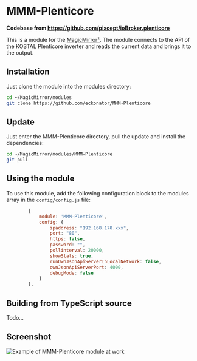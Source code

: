 # MMM-Plenticore

**Codebase from <https://github.com/pixcept/ioBroker.plenticore>**

This is a module for the [MagicMirror²](https://github.com/MagicMirrorOrg/MagicMirror/). The module connects to the API of the KOSTAL Plenticore inverter and reads the current data and brings it to the output.

## Installation

Just clone the module into the modules directory:

```bash
cd ~/MagicMirror/modules
git clone https://github.com/eckonator/MMM-Plenticore
```

## Update

Just enter the MMM-Plenticore directory, pull the update and install the dependencies:

```bash
cd ~/MagicMirror/modules/MMM-Plenticore
git pull
```

## Using the module

To use this module, add the following configuration block to the modules array in the `config/config.js` file:

```js
        {
            module: 'MMM-Plenticore',
            config: {
                ipaddress: "192.168.178.xxx",
                port: "80",
                https: false,
                password: "",
                pollinterval: 20000,
                showStats: true,
                runOwnJsonApiServerInLocalNetwork: false,
                ownJsonApiServerPort: 4000,
                debugMode: false
            }
        },
```

## Building from TypeScript source

Todo...

## Screenshot

![Example of MMM-Plenticore module at work](MMM-Plenticore.png)
